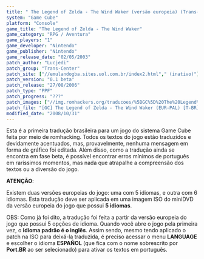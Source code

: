 ```yaml
---
title: " The Legend of Zelda - The Wind Waker (versão europeia) (Trans-Center)"
system: "Game Cube"
platform: "Console"
game_title: "The Legend of Zelda - The Wind Waker"
game_category: "RPG / Aventura"
game_players: "1"
game_developer: "Nintendo"
game_publisher: "Nintendo"
game_release_date: "02/05/2003"
patch_author: "Lucjedi"
patch_group: "Trans-Center"
patch_site: ["//emulandogba.sites.uol.com.br/index2.html"," (inativo)"]
patch_version: "0.1 beta"
patch_release: "27/08/2006"
patch_type: "PPF"
patch_progress: "???"
patch_images: ["//img.romhackers.org/traducoes/%5BGC%5D%20The%20Legend%20of%20Zelda%20-%20The%20Wind%20Waker%20-%20Trans-Center%20-%201.jpg","//img.romhackers.org/traducoes/%5BGC%5D%20The%20Legend%20of%20Zelda%20-%20The%20Wind%20Waker%20-%20Trans-Center%20-%202.jpg","//img.romhackers.org/traducoes/%5BGC%5D%20The%20Legend%20of%20Zelda%20-%20The%20Wind%20Waker%20-%20Trans-Center%20-%203.jpg"]
patch_file: "[GC] The Legend of Zelda - The Wind Waker (EUR-PAL) [T-BR] [T-Lucjedi G-Trans-Center] [V-0.1 beta A-2006].zip"
modified_date: "2008/10/31"
---
```

Esta é a primeira tradução brasileira para um jogo do sistema Game Cube feita por meio de romhacking. Todos os textos do jogo estão traduzidos e devidamente acentuados, mas, provavelmente, nenhuma mensagem em forma de gráfico foi editada. Além disso, como a tradução ainda se encontra em fase beta, é possível encontrar erros mínimos de português em raríssimos momentos, mas nada que atrapalhe a compreensão dos textos ou a diversão do jogo.

<b>ATENÇÃO</b>:

Existem duas versões europeias do jogo: uma com 5 idiomas, e outra com 6 idiomas. Esta tradução deve ser aplicada em uma imagem ISO do miniDVD da versão europeia do jogo que possui <b>5 idiomas</b>.

OBS: Como já foi dito, a tradução foi feita a partir da versão europeia do jogo que possui 5 opções de idioma. Quando você abre o jogo pela primeira vez, o <b>idioma padrão é o inglês</b>. Assim sendo, mesmo tendo aplicado o patch na ISO para deixá-la traduzida, é preciso acessar o menu <b>LANGUAGE</b> e escolher o idioma <b>ESPAÑOL</b> (que fica com o nome sobrescrito por <b>Port.BR</b> ao ser selecionado) para ativar os textos em português.
